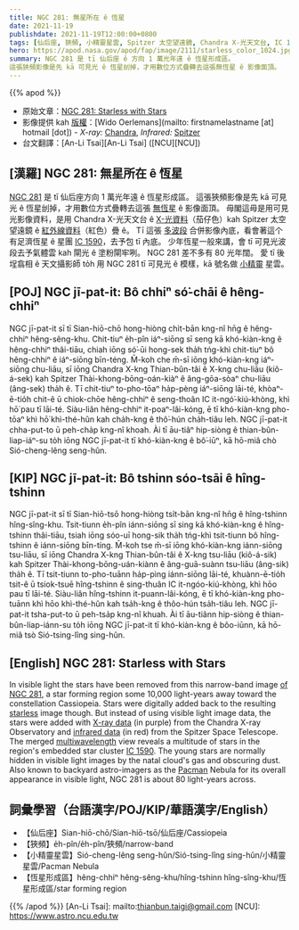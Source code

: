 ```yaml
---
title: NGC 281: 無星所在 ê 恆星
date: 2021-11-19
publishdate: 2021-11-19T12:00:00+0800
tags: [仙后座, 狹頻, 小精靈星雲, Spitzer 太空望遠鏡, Chandra X-光天文台, IC 1590, 星團, NGC 281, 恆星形成區]
hero: https://apod.nasa.gov/apod/fap/image/2111/starless_color_1024.jpg
summary: NGC 281 是 tī 仙后座 ê 方向 1 萬光年遠 ê 恆星形成區。
這張狹頻影像是先 kā 可見光 ê 恆星刣掉，才用數位方式疊轉去這張無恆星 ê 影像面頂。
---
```


{{% apod %}}

- 原始文章：[NGC 281: Starless with Stars](https://apod.nasa.gov/apod/ap211119.html)
- 影像提供 kah [版權][copyright]：[Wido Oerlemans](mailto: firstnamelastname [at] hotmail [dot]) - *X-ray:* [Chandra](https://chandra.harvard.edu/), *Infrared:* [Spitzer](https://www.spitzer.caltech.edu/)
- 台文翻譯：[An-Li Tsai][An-Li Tsai] ([NCU][NCU])

## [漢羅] NGC 281: 無星所在 ê 恆星
[NGC 281][of NGC 281] 是 tī 仙后座方向 1 萬光年遠 ê 恆星形成區。
這張狹頻影像是先 kā 可見光 ê 恆星刣掉，才用數位方式疊轉去這張 [無恆星][starless t] ê 影像面頂。
毋閣這毋是用可見光影像資料，是用 Chandra X-光天文台 ê [X-光資料][X-ray data]（茄仔色）kah Spitzer 太空望遠鏡 ê [紅外線資料][infrared data]（紅色）疊 ê。
Tī 這張 [多波段][multiwavelength] 合併影像內底，看會著這个有足濟恆星 ê 星團 [IC 1590][IC 1590]，去予包 tī 內底。
少年恆星一般來講，會 tī 可見光波段去予氣體雲 kah 閘光 ê 塗粉閘牢咧。
NGC 281 差不多有 80 光年闊。
愛 tī 後埕翕相 ê 天文攝影師 to̍h 用 NGC 281 tī 可見光 ê 模樣，kā 號名做 [小精靈][Pacman] 星雲。


## [POJ] NGC jī-pat-it: Bô chhiⁿ só͘-chāi ê hêng-chhiⁿ
NGC jī-pat-it sī tī Sian-hiō-chō hong-hiòng chi̍t-bān kng-nî hn̄g ê hêng-chhiⁿ hêng-sêng-khu.
Chit-tiuⁿ e̍h-pîn iáⁿ-siōng sī seng kā khó-kiàn-kng ê hêng-chhiⁿ thâi-tiāu, chiah iōng só͘-ūi hong-sek tha̍h tńg-khì chit-tiuⁿ bô hêng-chhiⁿ ê iáⁿ-siōng bīn-téng.
M̄-koh che m̄-sī iōng khó-kiàn-kng iáⁿ-siōng chu-liāu, sī iōng Chandra X-kng Thian-bûn-tâi ê X-kng chu-liāu (kiô-á-sek) kah Spitzer Thài-khong-bōng-oán-kiàⁿ ê âng-gōa-sòaⁿ chu-liāu (âng-sek) tha̍h ê.
Tī chit-tiuⁿ to-pho-tōaⁿ ha̍p-pèng iáⁿ-siōng lāi-té, khòaⁿ-ē-tio̍h chit-ê ū chiok-chōe hêng-chhiⁿ ê seng-thoân IC it-ngó͘-kiú-khòng, khì hō͘ pau tī lāi-té.
Siàu-liân hêng-chhiⁿ it-poaⁿ-lâi-kóng, ē tī khó-kiàn-kng pho-tōaⁿ khì hō͘ khì-thé-hûn kah cha̍h-kng ê thô͘-hún cha̍h-tiâu leh.
NGC jī-pat-it chha-put-to ū peh-cha̍p kng-nî khoah.
Ài tī āu-tiâⁿ hip-siòng ê thian-bûn-liap-iáⁿ-su to̍h iōng NGC jī-pat-it tī khó-kiàn-kng ê bô͘-iūⁿ, kā hō-miâ chò  Sió-cheng-lêng seng-hûn.

## [KIP] NGC jī-pat-it: Bô tshinn sóo-tsāi ê hîng-tshinn
NGC jī-pat-it sī tī Sian-hiō-tsō hong-hiòng tsi̍t-bān kng-nî hn̄g ê hîng-tshinn hîng-sîng-khu.
Tsit-tiunn e̍h-pîn iánn-siōng sī sing kā khó-kiàn-kng ê hîng-tshinn thâi-tiāu, tsiah iōng sóo-uī hong-sik tha̍h tńg-khì tsit-tiunn bô hîng-tshinn ê iánn-siōng bīn-tíng.
M̄-koh tse m̄-sī iōng khó-kiàn-kng iánn-siōng tsu-liāu, sī iōng Chandra X-kng Thian-bûn-tâi ê X-kng tsu-liāu (kiô-á-sik) kah Spitzer Thài-khong-bōng-uán-kiànn ê âng-guā-suànn tsu-liāu (âng-sik) tha̍h ê.
Tī tsit-tiunn to-pho-tuānn ha̍p-pìng iánn-siōng lāi-té, khuànn-ē-tio̍h tsit-ê ū tsiok-tsuē hîng-tshinn ê sing-thuân IC it-ngóo-kiú-khòng, khì hōo pau tī lāi-té.
Siàu-liân hîng-tshinn it-puann-lâi-kóng, ē tī khó-kiàn-kng pho-tuānn khì hōo khì-thé-hûn kah tsa̍h-kng ê thôo-hún tsa̍h-tiâu leh.
NGC jī-pat-it tsha-put-to ū peh-tsa̍p kng-nî khuah.
Ài tī āu-tiânn hip-siòng ê thian-bûn-liap-iánn-su to̍h iōng NGC jī-pat-it tī khó-kiàn-kng ê bôo-iūnn, kā hō-miâ tsò  Sió-tsing-lîng sing-hûn.

## [English] NGC 281: Starless with Stars
In visible light the stars have been removed from this narrow-band image [of NGC 281][of NGC 281], a star forming region some 10,000 light-years away toward the constellation Cassiopeia.
Stars were digitally added back to the resulting [starless][starless e] image though.
But instead of using visible light image data, the stars were added with [X-ray data][X-ray data] (in purple) from the Chandra X-ray Observatory and [infrared data][infrared data] (in red) from the Spitzer Space Telescope.
The merged [multiwavelength][multiwavelength] view reveals a multitude of stars in the region's embedded star cluster [IC 1590][IC 1590].
The young stars are normally hidden in visible light images by the natal cloud's gas and obscuring dust.
Also known to backyard astro-imagers as the [Pacman][Pacman] Nebula for its overall appearance in visible light, NGC 281 is about 80 light-years across.

## 詞彙學習（台語漢字/POJ/KIP/華語漢字/English）
- 【仙后座】Sian-hiō-chō/Sian-hiō-tsō/仙后座/Cassiopeia
- 【狹頻】e̍h-pîn/e̍h-pîn/狹頻/narrow-band
- 【小精靈星雲】Sió-cheng-lêng seng-hûn/Sió-tsing-lîng sing-hûn/小精靈星雲/Pacman Nebula
- 【恆星形成區】hêng-chhiⁿ hêng-sêng-khu/hîng-tshinn hîng-sîng-khu/恆星形成區/star forming region


{{% /apod %}}
[An-Li Tsai]: mailto:thianbun.taigi@gmail.com
[NCU]: https://www.astro.ncu.edu.tw

[copyright]: https://apod.nasa.gov/apod/fap/lib/about_apod.html#srapply

[of NGC 281]:https://apod.nasa.gov/apod/ap110825.html
[starless e]:https://apod.nasa.gov/apod/ap210827.html
[starless t]:https://apod.tw/daily/20210827/
[X-ray data]:https://chandra.harvard.edu/photo/2011/ngc281/
[infrared data]:https://www.spitzer.caltech.edu/image/sig11-014-living-the-high-life
[multiwavelength]:https://science.nasa.gov/ems/01_intro
[IC 1590]:https://arxiv.org/abs/2106.15129
[Pacman]:https://www.google.com/doodles/30th-anniversary-of-pac-man
